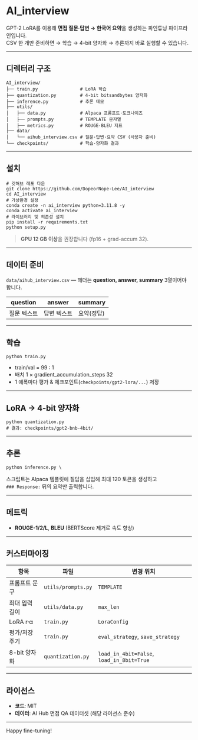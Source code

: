 # AI_interview

GPT-2 LoRA를 이용해 **면접 질문·답변 → 한국어 요약**을 생성하는 파인튜닝 파이프라인입니다.  
CSV 한 개만 준비하면 → 학습 → 4-bit 양자화 → 추론까지 바로 실행할 수 있습니다.

---

## 디렉터리 구조

    AI_interview/
    ├── train.py                # LoRA 학습
    ├── quantization.py         # 4-bit bitsandbytes 양자화
    ├── inference.py            # 추론 데모
    ├── utils/
    │   ├── data.py             # Alpaca 프롬프트·토크나이즈
    │   ├── prompts.py          # TEMPLATE 문자열
    │   ├── metrics.py          # ROUGE·BLEU 지표
    ├── data/
    │   └── aihub_interview.csv # 질문·답변·요약 CSV (사용자 준비)
    └── checkpoints/            # 학습·양자화 결과

---

## 설치

    # 깃허브 레포 다운
    git clone https://github.com/DopeorNope-Lee/AI_interview
    cd AI_interview
    # 가상환경 설정
    conda create -n ai_interview python=3.11.8 -y
    conda activate ai_interview
    # 라이브러리 및 의존성 설치
    pip install -r requirements.txt
    python setup.py

    

> **GPU 12 GB 이상**을 권장합니다 (fp16 + grad-accum 32).

---

## 데이터 준비

`data/aihub_interview.csv` — 헤더는 **question, answer, summary** 3열이어야 합니다.

| question | answer | summary |
|----------|--------|---------|
| 질문 텍스트 | 답변 텍스트 | 요약(정답) |

---

## 학습

    python train.py

- train/val = 99 : 1  
- 배치 1 × gradient_accumulation_steps 32  
- 1 에폭마다 평가 & 체크포인트(`checkpoints/gpt2-lora/...`) 저장

---

## LoRA → 4-bit 양자화

    python quantization.py
    # 결과: checkpoints/gpt2-bnb-4bit/

---

## 추론

    python inference.py \

스크립트는 Alpaca 템플릿에 질답을 삽입해 최대 120 토큰을 생성하고  
`### Response:` 뒤의 요약만 출력합니다.

---

## 메트릭

- **ROUGE-1/2/L**, **BLEU** (BERTScore 제거로 속도 향상)

---

## 커스터마이징

| 항목               | 파일               | 변경 위치 |
|--------------------|--------------------|-----------|
| 프롬프트 문구      | `utils/prompts.py` | `TEMPLATE` |
| 최대 입력 길이     | `utils/data.py`    | `max_len` |
| LoRA r·α           | `train.py`         | `LoraConfig` |
| 평가/저장 주기     | `train.py`         | `eval_strategy`, `save_strategy` |
| 8-bit 양자화       | `quantization.py`  | `load_in_4bit=False`, `load_in_8bit=True` |

---

## 라이선스

- **코드**: MIT  
- **데이터**: AI Hub 면접 QA 데이터셋 (해당 라이선스 준수)

---

Happy fine-tuning!
